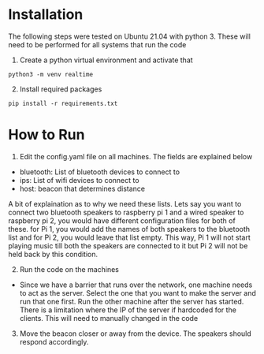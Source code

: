 # Installation
The following steps were tested on Ubuntu 21.04 with python 3. These will need to be performed for all systems that run the code
1. Create a python virtual environment and activate that
```
python3 -m venv realtime
```
2. Install required packages
```
pip install -r requirements.txt
```

# How to Run
1. Edit the config.yaml file on all machines. The fields are explained below
- bluetooth: List of bluetooth devices to connect to
- ips: List of wifi devices to connect to
- host: beacon that determines distance

A bit of explaination as to why we need these lists. Lets say you want to connect two bluetooth speakers to raspberry pi 1 and a wired speaker to raspberry pi 2, you would have different configuration files for both of these. for Pi 1, you would add the names of both speakers to the bluetooth list and for Pi 2, you would leave that list empty. This way, Pi 1 will not start playing music till both the speakers are connected to it but Pi 2 will not be held back by this condition.

2. Run the code on the machines
- Since we have a barrier that runs over the network, one machine needs to act as the server. Select the one that you want to make the server and run that one first. Run the other machine after the server has started. There is a limitation where the IP of the server if hardcoded for the clients. This will need to manually changed in the code

3. Move the beacon closer or away from the device. The speakers should respond accordingly.
